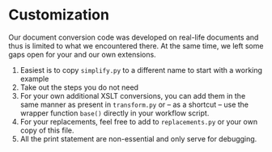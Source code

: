 # Customization

Our document conversion code was developed on real-life documents and thus is limited to what we encountered there.
At the same time, we left some gaps open for your and our own extensions.

1. Easiest is to copy `simplify.py` to a different name to start with a working example
2. Take out the steps you do not need
3. For your own additional XSLT conversions, you can add them in the same manner as present in `transform.py` or – as 
   a shortcut – use the wrapper function `base()` directly in your workflow script.
4. For your replacements, feel free to add to `replacements.py` or your own copy of this file.
5. All the print statement are non-essential and only serve for debugging.
